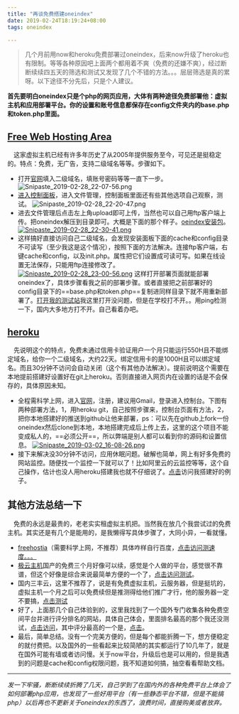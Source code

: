 ```yaml
---
title: "再谈免费搭建oneindex"
date: 2019-02-24T18:19:24+08:00
tags: oneindex 

---
```


> 几个月前用now和heroku免费部署过oneindex，后来now升级了heroku也有限制。等等各种原因吧上面两个都用着不爽（免费的还嫌不爽），经过断断续续四五天的筛选和测试又发现了几个不错的方法。。。层层筛选是真的累呀。以下途径不分先后，只是个人建议。
<!--more-->
   **首先要明白oneindex只是个php的网页应用，大体有两种途径免费部署他：虚拟主机和应用部署平台。你的设置和账号信息都保存在config文件夹内的base.php和token.php里面。**
##   [Free Web Hosting Area](https://www.freewebhostingarea.com/) 
&emsp;这家虚拟主机已经有许多年历史了从2005年提供服务至今，可见还是挺稳定的。特点：免费，无广告，支持二级域名等等。步骤如下。

- 打开[官网](https://www.freewebhostingarea.com/)填入二级域名，填账号密码等等一直下一步。
![Snipaste_2019-02-28_22-07-56.png](https://i.loli.net/2019/02/28/5c77eb4e41a57.jpg) 
- [进入控制面板](https://ramses.freewha.com/cgi-bin/amanager.cgi)，进入文件管理，控制面板里面还有些其他选项自己观察，测试。
![Snipaste_2019-02-28_22-20-47.png](https://i.loli.net/2019/02/28/5c77ee527a1b9.jpg)
- 进去文件管理后点击左上角upload即可上传，当然也可以自己用ftp客户端上传。把oneindex解压到目录即可。大概是下面的那个样子。[oeindex安装包](https://github.com/donwa/oneindex)。
[![Snipaste_2019-02-28_22-30-41.png](https://i.loli.net/2019/02/28/5c77f0a1d1278.jpg)](https://i.loli.net/2019/02/28/5c77f0a1d1278.jpg)
-  这样搞好直接访问自己二级域名，会发现安装面板下面的cache和config目录不可读写（至少我这是这个情况），按照下面的方法解决。连接ftp客户端，右键cache和config，以及init.php。属性把它们设置成可读可写。如果在线设置无法保存，只能用ftp连接修改了。
[![Snipaste_2019-02-28_23-00-56.png](https://i.loli.net/2019/02/28/5c77f7c60f01d.jpg)](https://i.loli.net/2019/02/28/5c77f7c60f01d.jpg)
这样打开部署页面就能部署oneindex了，具体步骤看我之前的部署步骤。或者直接把之前部署好的config目录下的==base.php和token.php==复制进同样目录下就不用重新部署了。[打开我的测试站](http://index.ueuo.com/)我这里打开没问题，但是在学校打不开。。用ping检测一下，国内大多地方打不开。自己看着办吧。
## [heroku](https://heroku.com/)

&emsp;先说明这个的特点，免费未通过信用卡验证用户一个月只能运行550H且不能绑定域名，给你一个二级域名，大约22天。绑定信用卡的是1000H且可以绑定域名。而且30分钟不访问会自动关闭（这个有其他办法解决）。提前说明这个需要在本地提前搭建好设置好在git上heroku。否则直接进入网页内在设置的话是不会保存的，具体原因未知。  

-  全程需科学上网，进入[官网](https://www.heroku.com/)，注册，建议用Gmail，登录进入控制台。下图有两种部署方法，1，用heroku git，自己按照步骤来，控制台页面有方法，2，把你本地搭建好的推送到github让他来部署，ps：可以先在github上fork一份oneindex然后clone到本地，本地搭建完成后上传上去，这里的这个项目不能变成私人的，==必须公开==，所以弊端是别人都可以看到你的源码和设置信息。
[![Snipaste_2019-03-02_16-08-26.png](https://i.loli.net/2019/03/02/5c7a3a8230aac.jpg)](https://i.loli.net/2019/03/02/5c7a3a8230aac.jpg)
-  接下来解决没30分钟不访问，应用休眠问题。破解也简单，网上有好多免费的网站监控。随便找一个监控一下就可以了！比如阿里云的云监控等等，这个自己操作，估计也没人用heroku搭建我也就不仔细说了。[点击](https://mypan.herokuapp.com/)访问我搭建好的例子。
## 其他方法总结一下

&emsp;免费的永远是最贵的，老老实实租虚拟主机把。当然我在放几个我尝试过的免费主机。其实还是有几个是能用的，是我懒得写具体步骤了，大同小异，一看就懂。

- [freehostia](http://www.freehostia.com/)（需要科学上网，不推荐）具体咋样自行百度，[点击访问测速度。。。](http://gpt.design/)
- [极云主机](http://iyunidc.cn/)国产的免费三个月好像可以续，感觉是个人做的平台，感觉很不靠谱，但这个好像是综合来说最简单方便的一个了，[点击访问测试](http://mypan.qqwwer.xyz/)。
- 国内三丰云，这里不推荐了，说是有免费虚拟主机，云服务器，但是挺坑的，虚拟主机一个月之后可以免费续但是推测得给他们推广才行，他的服务器一定不要搞，[点击测试](http://mypan.gq/)
- 好了，上面那几个自己体验到的，这里我找到了一个国外专门收集各种免费空间平台并进行评分排名的网站，具体自己体会，里面排名最高的那个我还没测试，[点击访问](http://www.free-webhosts.com/)，其中评分最高的一个是，[点击](https://byet.host/)。
-  最后，简单总结。没有一个完美方便的，但是每个都能折腾一下，想方便稳定的就付费把。以及国外的一些看起来比较简陋的其实都运行了10几年了，就是在国外可能有墙或者访问慢。关于now平台，升级后也是可以用的，但是我遇到的问题是cache和config权限问题，我不知道如何搞，抽空看看帮助文档。

----
_发一下牢骚，断断续续折腾了几天，自己学到了在国内外的各种免费平台上体会了如何部署php应用，也发现了一些好用平台（有一些静态平台不错，但是不能搞php）以后再也不更新关于oneindex的东西了，浪费时间，直接购美或者放弃。_
